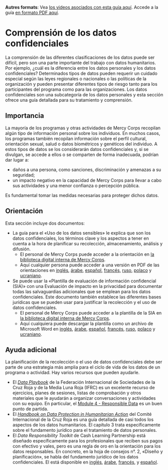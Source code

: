 **Autres formats**: Vea [los videos asociados con esta guía aquí](https://youtu.be/RrHIw10VW4I). Accede a la guía [en formato PDF aquí](http://dldocs.mercycorps.org/DPPSensitiveDataGuideES.pdf).

# Comprensión de los datos confidenciales
La comprensión de las diferentes clasificaciones de los datos puede ser difícil, pero son una parte importante del trabajo con datos humanitarios. Por ejemplo, ¿cuál es la diferencia entre los datos personales y los datos confidenciales? Determinados tipos de datos pueden requerir un cuidado especial según las leyes regionales o nacionales o las políticas de la organización y pueden presentar diferentes tipos de riesgo tanto para los participantes del programa como para las organizaciones. Los datos confidenciales son una subcategoría de los datos personales y esta sección ofrece una guía detallada para su tratamiento y comprensión.

## Importancia
La mayoría de los programas y otras actividades de Mercy Corps recopilan algún tipo de información personal sobre los individuos. En muchos casos, los programas también recopilan información sobre el perfil cultural, orientación sexual, salud o datos biométricos y genéticos del individuo. A estos tipos de datos se los considerarán datos confidenciales y, si se divulgan, se accede a ellos o se comparten de forma inadecuada, podrían dar lugar a:
- daños a una persona, como sanciones, discriminación y amenazas a su seguridad;
- un impacto negativo en la capacidad de Mercy Corps para llevar a cabo sus actividades y una menor confianza o percepción pública.

Es fundamental tomar las medidas necesarias para proteger dichos datos.

## Orientación
Esta sección incluye dos documentos:
- La guía para el «Uso de los datos sensibles» le explica que son los datos confidenciales, los términos clave y los aspectos a tener en cuenta a la hora de planificar su recolección, almacenamiento, análisis y difusión.
  - El personal de Mercy Corps puede acceder a la orientación en [la biblioteca digital interna de Mercy Corps](https://library.mercycorps.org/record/39241).
  - Aquí cualquier persona puede acceder a una versión en PDF de las orientaciones en [inglés](https://dldocs.mercycorps.org/SensitiveDataProcessingGuidance.pdf), [árabe](https://dldocs.mercycorps.org/SensitiveDataGuidance-AR.pdf), [español](https://dldocs.mercycorps.org/SensitiveDataGuidance-ES.pdf), [francés](https://dldocs.mercycorps.org/SensitiveDataGuidance-FR.pdf), [ruso](https://dldocs.mercycorps.org/SensitiveDataGuidance-RU.pdf), [polaco](http://dldocs.mercycorps.org/SensitiveDataProcessingGuidancePL.pdf) y [ucraniano](http://dldocs.mercycorps.org/SensitiveDataProcessingGuidanceUA.pdf).
- Se puede usar la «Plantilla de evaluación de información confidencial (SIA)» con una Evaluación de impacto en la privacidad para documentar todas las salvaguardias adicionales que se emplean para los datos confidenciales. Este documento también establece las diferentes bases jurídicas que se pueden usar para justificar la recolección y el uso de datos confidenciales.
  - El personal de Mercy Corps puede acceder a la plantilla de la SIA en [la biblioteca digital interna de Mercy Corps](https://library.mercycorps.org/record/39245).
  - Aquí cualquiera puede descargar la plantilla como un archivo de Microsoft Word en [inglés](http://dldocs.mercycorps.org/SensitiveInformationAssessmentTemplate.docx), [árabe](http://dldocs.mercycorps.org/SensitiveInformationAssessmentTemplate-AR.docx), [español](http://dldocs.mercycorps.org/SensitiveInformationAssessmentTemplate-ES.docx), [francés](http://dldocs.mercycorps.org/SensitiveInformationAssessmentTemplate-FR.docx), [ruso](http://dldocs.mercycorps.org/SensitiveInformationAssessmentTemplate-RU.docx), [polaco](http://dldocs.mercycorps.org/SensitiveInformationAssessmentTemplatePL.docx) y [ucraniano](http://dldocs.mercycorps.org/SensitiveInformationAssessmentTemplateUA.docx ).

## Ayuda adicional
La planificación de la recolección o el uso de datos confidenciales debe ser parte de una estrategia más amplia para el ciclo de vida de los datos de un programa o actividad. Hay varios recursos que pueden ayudarle.
- El [*Data Playbook*](https://preparecenter.org/toolkit/data-playbook-toolkit/) de la Federación Internacional de Sociedades de la Cruz Roja y de la Media Luna Roja (IFRC) es un excelente recurso de ejercicios, planes de sesiones, listas de comprobación y otros materiales que le ayudarán a organizar conversaciones y actividades con su equipo. En particular, el [Module 4 - Responsible Data](https://preparecenter.org/responsible-data-data-playbook-beta/) es un buen punto de partida.
- El [*Handbook on Data Protection in Humanitarian Action*](https://www.icrc.org/en/data-protection-humanitarian-action-handbook) del Comité Internacional de la Cruz Roja es una guía detallada de casi todos los aspectos de los datos humanitarios. El capítulo 3 trata específicamente sobre el fundamento jurídico para el tratamiento de datos personales.
- El *Data Responsibility Toolkit* de Cash Learning Partnership está diseñado específicamente para los profesionales que reciben sus pagos con efectivo y vales, pero es una regla de oro en la orientación para los datos responsables. En concreto, en la hoja de consejos n°. 2, «Diseño y planificación», se habla del fundamento jurídico de los datos confidenciales. El está disponible en [inglés](https://www.calpnetwork.org/wp-content/uploads/2021/03/Data-Responsibility-Toolkit_A-guide-for-Cash-and-Voucher-Practitioners.pdf), [árabe](https://www.calpnetwork.org/ar/publication/data-responsibility-toolkit-a-guide-for-cva-practitioners/), [francés](https://www.calpnetwork.org/fr/publication/data-responsibility-toolkit-a-guide-for-cva-practitioners/), y [español](https://www.calpnetwork.org/es/publication/data-responsibility-toolkit-a-guide-for-cva-practitioners/).

